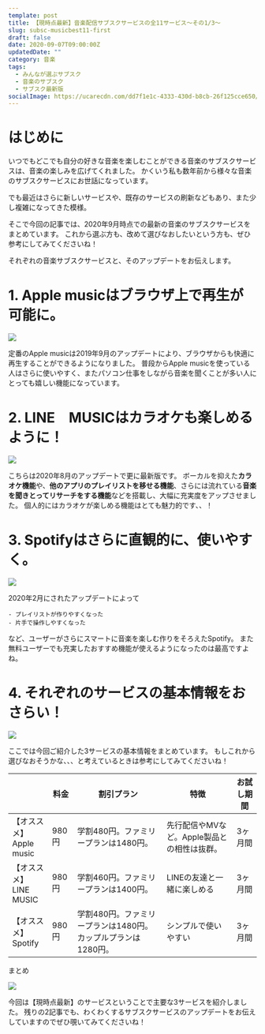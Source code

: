 ```yaml
---
template: post
title: 【現時点最新】音楽配信サブスクサービスの全11サービス〜その1/3〜
slug: subsc-musicbest11-first
draft: false
date: 2020-09-07T09:00:00Z
updatedDate: ""
category: 音楽
tags:
  - みんなが選ぶサブスク
  - 音楽のサブスク
  - サブスク最新版
socialImage: https://ucarecdn.com/dd7f1e1c-4333-430d-b8cb-26f125cce650/
---
```


# はじめに

いつでもどこでも自分の好きな音楽を楽しむことができる音楽のサブスクサービスは、音楽の楽しみを広げてくれました。
かくいう私も数年前から様々な音楽のサブスクサービスにお世話になっています。

でも最近はさらに新しいサービスや、既存のサービスの刷新などもあり、また少し複雑になってきた模様。

そこで今回の記事では、2020年9月時点での最新の音楽のサブスクサービスをまとめています。
これから選ぶ方も、改めて選びなおしたいという方も、ぜひ参考にしてみてくださいね！

それぞれの音楽サブスクサービスと、そのアップデートをお伝えします。


# 1. Apple musicはブラウザ上で再生が可能に。

![](https://ucarecdn.com/9b3eef13-c139-4acb-95ff-b48582e152bf/)

定番のApple musicは2019年9月のアップデートにより、ブラウザからも快適に再生することができるようになりました。
普段からApple musicを使っている人はさらに使いやすく、またパソコン仕事をしながら音楽を聞くことが多い人にとっても嬉しい機能になっています。


# 2. LINE　MUSICはカラオケも楽しめるように！

![](https://ucarecdn.com/bb58ea10-98ab-48ab-819f-163e44870b1c/)

こちらは2020年8月のアップデートで更に最新版です。
ボーカルを抑えた**カラオケ機能**や、**他のアプリのプレイリストを移せる機能**、さらには流れている**音楽を聞きとってリサーチをする機能**などを搭載し、大幅に充実度をアップさせました。
個人的にはカラオケが楽しめる機能はとても魅力的です、、！


# 3. Spotifyはさらに直観的に、使いやすく。

![](https://ucarecdn.com/731986ce-bd4f-49d0-8dc7-dab4244122d9/)

2020年2月にされたアップデートによって
```
- プレイリストが作りやすくなった
- 片手で操作しやすくなった　
```
など、ユーザーがさらにスマートに音楽を楽しむ作りをそろえたSpotify。
また無料ユーザーでも充実したおすすめ機能が使えるようになったのは最高ですよね。


# 4. それぞれのサービスの基本情報をおさらい！

![](https://ucarecdn.com/e08f306e-7015-4938-8455-f7ecf2413a78/)

ここでは今回ご紹介した3サービスの基本情報をまとめています。
もしこれから選びなおそうかな、、、と考えているときは参考にしてみてくださいね！

|  | 料金 | 割引プラン | 特徴 | お試し期間 |
| --- | --- | --- | --- | --- |
| 【オススメ】<br>Apple music | 980円 | 学割480円。ファミリープランは1480円。 | 先行配信やMVなど。Apple製品との相性は抜群。 | 3ヶ月間 |
| 【オススメ】<br>LINE MUSIC | 980円 | 学割460円。ファミリープランは1400円。 | LINEの友達と一緒に楽しめる | 3ヶ月間 |
| 【オススメ】<br>Spotify | 980円 | 学割480円。ファミリープランは1480円。カップルプランは1280円。 | シンプルで使いやすい | 3ヶ月間 |

まとめ

![](https://ucarecdn.com/86f06f66-8706-42da-8420-23d26b816736/)

今回は【現時点最新】のサービスということで主要な3サービスを紹介しました。
残りの2記事でも、わくわくするサブスクサービスのアップデートをお伝えしていますのでぜひ覗いてみてくださいね！
